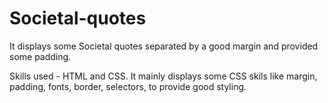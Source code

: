 # Societal-quotes
It displays some Societal quotes separated by a good margin and provided some padding.

Skills used - HTML and CSS. It mainly displays some CSS skils like margin, padding, fonts, border, selectors, to provide good styling.

